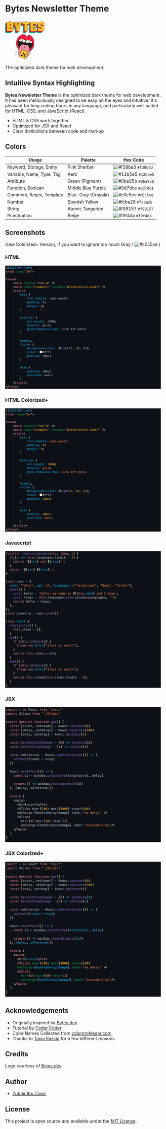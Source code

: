 # Bytes Newsletter Theme

![Bytes](https://github.com/2u841r/bytes-newsletter-theme/raw/main/images/logo.png)

The optimized dark theme for web development.

## Intuitive Syntax Highlighting

**Bytes Newsletter Theme** is the optimized dark theme for web development. It has been meticulously designed to be easy on the eyes and intuitive. It's pleasant for long coding hours in any language, and particularly well suited for HTML, CSS, and JavaScript (React).

- HTML & CSS work together
- Optimized for JSX and React
- Clear distinctions between code and markup

## Colors

| Usage                     | Palette             | Hex Code                                                           |
| ------------------------- | ------------------- | ------------------------------------------------------------------ |
| Keyword, Storage, Entity  | Pink Sherbet        | ![#f38ba3](https://placehold.it/15/f38ba3/ffffff?text=+) `#f38ba3` |
| Variable, Name, Type, Tag | Aero                | ![#12b5e5](https://placehold.it/15/12b5e5/000000?text=+) `#12b5e5` |
| Attribute                 | Green (Pigment)     | ![#0ba95b](https://placehold.it/15/0ba95b/000000?text=+) `#0ba95b` |
| Function, Boolean         | Middle Blue Purple  | ![#9d7dce](https://placehold.it/15/9d7dce/000000?text=+) `#9d7dce` |
| Comment, Regex, Template  | Blue-Gray (Crayola) | ![#c0c5ce](https://placehold.it/15/C0C5CE/000000?text=+) `#c0c5ce` |
| Number                    | Spanish Yellow      | ![#fcba28](https://placehold.it/15/fcba28/000000?text=+) `#fcba28` |
| String                    | Atomic Tangerine    | ![#f99157](https://placehold.it/15/f99157/000000?text=+) `#f99157` |
| Punctuation               | Beige               | ![#f9f4da](https://placehold.it/15/f9f4da/000000?text=+) `#f9f4da` |

## Screenshots
(Use Colorized+ Version, if you want to ignore too much Gray / ![#c0c5ce](https://placehold.it/15/C0C5CE/000000?text=+) )

### HTML

![New Moon Screenshot HTML](https://github.com/2u841r/bytes-newsletter-theme/raw/main/images/hco.png)

### HTML Colorized+

![New Moon Screenshot HTML](https://github.com/2u841r/bytes-newsletter-theme/raw/main/images/hcc.png)

### Javascript

![New Moon Screenshot JS](https://github.com/2u841r/bytes-newsletter-theme/raw/main/images/j.png)

### JSX

![New Moon Screenshot JSX](https://github.com/2u841r/bytes-newsletter-theme/raw/main/images/ro.png)

### JSX Colorized+

![New Moon Screenshot JSX](https://github.com/2u841r/bytes-newsletter-theme/raw/main/images/rc.png)

## Acknowledgements

- Originally inspired by [Bytes.dev](https://Bytes.dev).
- Tutorial by [Coder Coder](https://www.youtube.com/watch?v=pGzssFNtWXw)
- Color Names Collected from [colorprofessor.com](https://colorprofessor.com).
- Thanks to [Tania Rascia](https://github.com/taniarascia) for a few different reasons. 

## Credits

Logo courtesy of [Bytes.dev](https://Bytes.dev)

## Author

- [Zubair Ibn Zamir](https://zmt3.com)

## License

This project is open source and available under the [MIT License](LICENSE).
